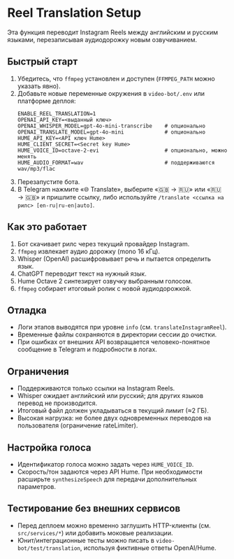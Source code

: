 # Reel Translation Setup

Эта функция переводит Instagram Reels между английским и русским языками, перезаписывая аудиодорожку новым озвучиванием.

## Быстрый старт

1. Убедитесь, что `ffmpeg` установлен и доступен (`FFMPEG_PATH` можно указать явно).
2. Добавьте новые переменные окружения в `video-bot/.env` или платформе деплоя:
   ```env
   ENABLE_REEL_TRANSLATION=1
   OPENAI_API_KEY=<выданный ключ>
   OPENAI_WHISPER_MODEL=gpt-4o-mini-transcribe    # опционально
   OPENAI_TRANSLATE_MODEL=gpt-4o-mini             # опционально
   HUME_API_KEY=<API ключ Hume>
   HUME_CLIENT_SECRET=<Secret key Hume>
   HUME_VOICE_ID=octave-2-evi                     # опционально, можно менять
   HUME_AUDIO_FORMAT=wav                          # поддерживаются wav/mp3/flac
   ```
3. Перезапустите бота.
4. В Telegram нажмите «🌐 Translate», выберите «🇬🇧 → 🇷🇺» или «🇷🇺 → 🇬🇧» и пришлите ссылку, либо используйте `/translate <ссылка на рилс> [en-ru|ru-en|auto]`.

## Как это работает

1. Бот скачивает рилс через текущий провайдер Instagram.
2. `ffmpeg` извлекает аудио дорожку (mono 16 кГц).
3. Whisper (OpenAI) расшифровывает речь и пытается определить язык.
4. ChatGPT переводит текст на нужный язык.
5. Hume Octave 2 синтезирует озвучку выбранным голосом.
6. `ffmpeg` собирает итоговый ролик с новой аудиодорожкой.

## Отладка

- Логи этапов выводятся при уровне `info` (см. `translateInstagramReel`).
- Временные файлы сохраняются в директории сессии до очистки.
- При ошибках от внешних API возвращается человеко-понятное сообщение в Telegram и подробности в логах.

## Ограничения

- Поддерживаются только ссылки на Instagram Reels.
- Whisper ожидает английский или русский; для других языков перевод не производится.
- Итоговый файл должен укладываться в текущий лимит (≈2 ГБ).
- Высокая нагрузка: не более двух одновременных переводов на пользователя (ограничение rateLimiter).

## Настройка голоса

- Идентификатор голоса можно задать через `HUME_VOICE_ID`.
- Скорость/тон задаются через API Hume. При необходимости расширьте `synthesizeSpeech` для передачи дополнительных параметров.

## Тестирование без внешних сервисов

- Перед деплоем можно временно заглушить HTTP-клиенты (см. `src/services/*`) или добавить моковые реализации.
- Юнит/интеграционные тесты можно писать в `video-bot/test/translation`, используя фиктивные ответы OpenAI/Hume.
